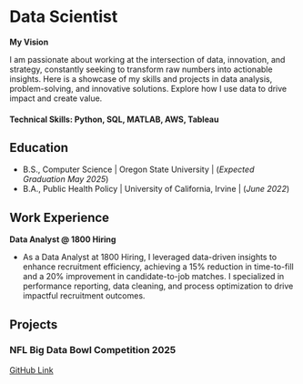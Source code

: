 # Data Scientist 

**My Vision**

I am passionate about working at the intersection of data, innovation, and strategy, constantly seeking to transform raw numbers into actionable insights. Here is a showcase of my skills and projects in data analysis, problem-solving, and innovative solutions. Explore how I use data to drive impact and create value.

#### Technical Skills: Python, SQL, MATLAB, AWS, Tableau

## Education
- B.S., Computer Science | Oregon State University | (_Expected Graduation May 2025_)
- B.A., Public Health Policy | University of California, Irvine | (_June 2022_)

## Work Experience 
**Data Analyst @ 1800 Hiring** 
- As a Data Analyst at 1800 Hiring, I leveraged data-driven insights to enhance recruitment efficiency, achieving a 15% reduction in time-to-fill and a 20% improvement in candidate-to-job matches. I specialized in performance reporting, data cleaning, and process optimization to drive impactful recruitment outcomes.


## Projects
### NFL Big Data Bowl Competition 2025
[GitHub Link](#)


